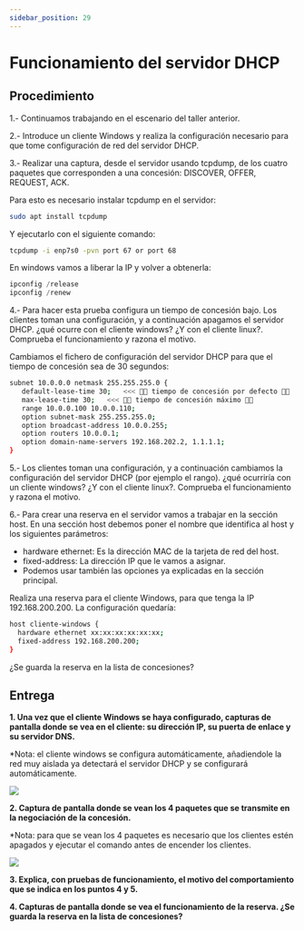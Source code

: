 ```yaml
---
sidebar_position: 29
---
```


# Funcionamiento del servidor DHCP

## Procedimiento

1.- Continuamos trabajando en el escenario del taller anterior.

2.- Introduce un cliente Windows y realiza la configuración necesario para que tome configuración de red del servidor DHCP.

3.- Realizar una captura, desde el servidor usando tcpdump, de los cuatro paquetes que corresponden a una concesión: DISCOVER, OFFER, REQUEST, ACK.

Para esto es necesario instalar tcpdump en el servidor:

```bash
sudo apt install tcpdump
```

Y ejecutarlo con el siguiente comando:

```bash
tcpdump -i enp7s0 -pvn port 67 or port 68
```

En windows vamos a liberar la IP y volver a obtenerla:

```powershell
ipconfig /release
ipconfig /renew
```

4.- Para hacer esta prueba configura un tiempo de concesión bajo. Los clientes toman una configuración, y a continuación apagamos el servidor DHCP. ¿qué ocurre con el cliente windows? ¿Y con el cliente linux?. Comprueba el funcionamiento y razona el motivo.

Cambiamos el fichero de configuración del servidor DHCP para que el tiempo de concesión sea de 30 segundos:

```bash
subnet 10.0.0.0 netmask 255.255.255.0 {
   default-lease-time 30;   <<< 🍓🐌 tiempo de concesión por defecto 🍓🐌
   max-lease-time 30;   <<< 🌼🐸 tiempo de concesión máximo 🐸🌼
   range 10.0.0.100 10.0.0.110;
   option subnet-mask 255.255.255.0;
   option broadcast-address 10.0.0.255;
   option routers 10.0.0.1;
   option domain-name-servers 192.168.202.2, 1.1.1.1;
}
```

5.- Los clientes toman una configuración, y a continuación cambiamos la configuración del servidor DHCP (por ejemplo el rango). ¿qué ocurriría con un cliente windows? ¿Y con el cliente linux?. Comprueba el funcionamiento y razona el motivo.

6.- Para crear una reserva en el servidor vamos a trabajar en la sección host. En una sección host debemos poner el nombre que identifica al host y los siguientes parámetros:

- hardware ethernet: Es la dirección MAC de la tarjeta de red del host.
- fixed-address: La dirección IP que le vamos a asignar.
- Podemos usar también las opciones ya explicadas en la sección principal.

Realiza una reserva para el cliente Windows, para que tenga la IP 192.168.200.200. La configuración quedaría:

```bash
host cliente-windows {
  hardware ethernet xx:xx:xx:xx:xx:xx;
  fixed-address 192.168.200.200;
}
```

¿Se guarda la reserva en la lista de concesiones?


## Entrega

**1. Una vez que el cliente Windows se haya configurado, capturas de pantalla donde se vea en el cliente: su dirección IP, su puerta de enlace y su servidor DNS.**

*Nota: el cliente windows se configura automáticamente, añadiendole la red muy aislada ya detectará el servidor DHCP y se configurará automáticamente.

![](/img/SRI+HLC/taller2SRI2.png)

**2. Captura de pantalla donde se vean los 4 paquetes que se transmite en la negociación de la concesión.**

*Nota: para que se vean los 4 paquetes es necesario que los clientes estén apagados y ejecutar el comando antes de encender los clientes.

![](/img/SRI+HLC/taller2SRI2-2.png)

**3. Explica, con pruebas de funcionamiento, el motivo del comportamiento que se indica en los puntos 4 y 5.**



**4. Capturas de pantalla donde se vea el funcionamiento de la reserva. ¿Se guarda la reserva en la lista de concesiones?**

